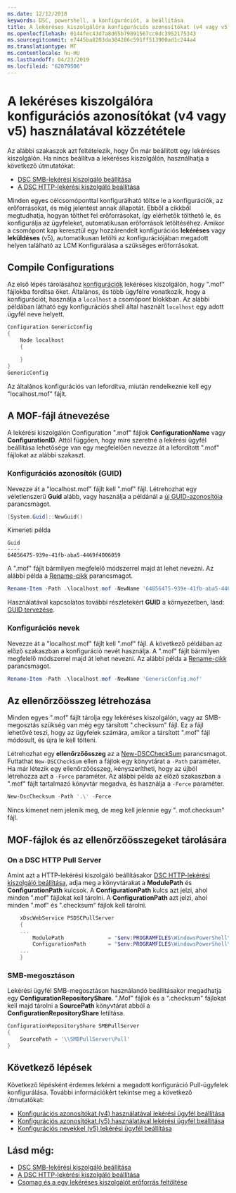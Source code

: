 ```yaml
---
ms.date: 12/12/2018
keywords: DSC, powershell, a konfigurációt, a beállítása
title: A lekéréses kiszolgálóra konfigurációs azonosítókat (v4 vagy v5) használatával közzététele
ms.openlocfilehash: 0144fec43d7a8d65b79891567cc0dc3952175343
ms.sourcegitcommit: e7445ba8203da304286c591ff513900ad1c244a4
ms.translationtype: MT
ms.contentlocale: hu-HU
ms.lasthandoff: 04/23/2019
ms.locfileid: "62079506"
---
```

# <a name="publish-to-a-pull-server-using-configuration-ids-v4v5"></a>A lekéréses kiszolgálóra konfigurációs azonosítókat (v4 vagy v5) használatával közzététele

Az alábbi szakaszok azt feltételezik, hogy Ön már beállított egy lekéréses kiszolgálón. Ha nincs beállítva a lekéréses kiszolgálón, használhatja a következő útmutatókat:

- [DSC SMB-lekérési kiszolgáló beállítása](pullServerSmb.md)
- [A DSC HTTP-lekérési kiszolgáló beállítása](pullServer.md)

Minden egyes célcsomóponttal konfigurálható töltse le a konfigurációk, az erőforrásokat, és még jelentést annak állapotát. Ebből a cikkből megtudhatja, hogyan tölthet fel erőforrásokat, így elérhetők tölthető le, és konfigurálja az ügyfeleket, automatikusan erőforrások letöltéséhez. Amikor a csomópont kap keresztül egy hozzárendelt konfigurációs **lekéréses** vagy **leküldéses** (v5), automatikusan letölti az konfigurációjában megadott helyen található az LCM Konfigurálása a szükséges erőforrásokat.

## <a name="compile-configurations"></a>Compile Configurations

Az első lépés tárolásához [konfigurációk](../configurations/configurations.md) lekéréses kiszolgálón, hogy ".mof" fájlokba fordítsa őket. Általános, és több ügyfélre vonatkozik, hogy a konfigurációt, használja a `localhost` a csomópont blokkban. Az alábbi példában látható egy konfigurációs shell által használt `localhost` egy adott ügyfél neve helyett.

```powershell
Configuration GenericConfig
{
    Node localhost
    {

    }
}
GenericConfig
```

Az általános konfigurációs van lefordítva, miután rendelkeznie kell egy "localhost.mof" fájlt.

## <a name="renaming-the-mof-file"></a>A MOF-fájl átnevezése

A lekérési kiszolgálón Configuration ".mof" fájlok **ConfigurationName** vagy **ConfigurationID**. Attól függően, hogy mire szeretné a lekérési ügyfél beállítása lehetősége van egy megfelelően nevezze át a lefordított ".mof" fájlokat az alábbi szakaszt.

### <a name="configuration-ids-guid"></a>Konfigurációs azonosítók (GUID)

Nevezze át a "localhost.mof" fájlt kell "<GUID>.mof" fájl. Létrehozhat egy véletlenszerű **Guid** alább, vagy használja a példánál a [új GUID-azonosítója](/powershell/module/microsoft.powershell.utility/new-guid) parancsmagot.

```powershell
[System.Guid]::NewGuid()
```

Kimeneti példa

```output
Guid
----
64856475-939e-41fb-aba5-4469f4006059
```

A ".mof" fájlt bármilyen megfelelő módszerrel majd át lehet nevezni. Az alábbi példa a [Rename-cikk](/powershell/module/microsoft.powershell.management/rename-item) parancsmagot.

```powershell
Rename-Item -Path .\localhost.mof -NewName '64856475-939e-41fb-aba5-4469f4006059.mof'
```

Használatával kapcsolatos további részletekért **GUID** a környezetben, lásd: [GUID tervezése](/powershell/dsc/secureserver#guids).

### <a name="configuration-names"></a>Konfigurációs nevek

Nevezze át a "localhost.mof" fájlt kell "<Configuration Name>.mof" fájl. A következő példában az előző szakaszban a konfiguráció nevét használja. A ".mof" fájlt bármilyen megfelelő módszerrel majd át lehet nevezni. Az alábbi példa a [Rename-cikk](/powershell/module/microsoft.powershell.management/rename-item) parancsmagot.

```powershell
Rename-Item -Path .\localhost.mof -NewName 'GenericConfig.mof'
```

## <a name="create-the-checksum"></a>Az ellenőrzőösszeg létrehozása

Minden egyes ".mof" fájlt tárolja egy lekéréses kiszolgálón, vagy az SMB-megosztás szükség van még egy társított ".checksum" fájl. Ez a fájl lehetővé teszi, hogy az ügyfelek számára, amikor a társított ".mof" fájl módosult, és újra le kell tölteni.

Létrehozhat egy **ellenőrzőösszeg** az a [New-DSCCheckSum](/powershell/module/psdesiredstateconfiguration/new-dscchecksum) parancsmagot. Futtathat `New-DSCCheckSum` ellen a fájlok egy könyvtárat a `-Path` paraméter. Ha már létezik egy ellenőrzőösszeg, kényszerítheti, hogy az újból létrehozza azt a `-Force` paraméter. Az alábbi példa az előző szakaszban a ".mof" fájlt tartalmazó könyvtár megadva, és használja a `-Force` paraméter.

```powershell
New-DscChecksum -Path '.\' -Force
```

Nincs kimenet nem jelenik meg, de meg kell jelennie egy "<GUID or Configuration Name>. mof.checksum" fájl.

## <a name="where-to-store-mof-files-and-checksums"></a>MOF-fájlok és az ellenőrzőösszegeket tárolására

### <a name="on-a-dsc-http-pull-server"></a>On a DSC HTTP Pull Server

Amint azt a HTTP-lekérési kiszolgáló beállításakor [DSC HTTP-lekérési kiszolgáló beállítása](pullServer.md), adja meg a könyvtárakat a **ModulePath** és **ConfigurationPath** kulcsok. A **ConfigurationPath** kulcs azt jelzi, ahol minden ".mof" fájlokat kell tárolni. A **ConfigurationPath** azt jelzi, ahol minden ".mof" és ".checksum" fájlok kell tárolni.

```powershell
    xDscWebService PSDSCPullServer
    {
    ...
        ModulePath              = "$env:PROGRAMFILES\WindowsPowerShell\DscService\Modules"
        ConfigurationPath       = "$env:PROGRAMFILES\WindowsPowerShell\DscService\Configuration"
    ...
    }

```

### <a name="on-an-smb-share"></a>SMB-megosztáson

Lekérési ügyfél SMB-megosztáson használandó beállításakor megadhatja egy **ConfigurationRepositoryShare**. ".Mof" fájlok és a ".checksum" fájlokat kell majd tárolni a **SourcePath** könyvtárat abból a **ConfigurationRepositoryShare** letiltása.

```powershell
ConfigurationRepositoryShare SMBPullServer
{
    SourcePath = '\\SMBPullServer\Pull'
}
```

## <a name="next-steps"></a>Következő lépések

Következő lépésként érdemes lekérni a megadott konfiguráció Pull-ügyfelek konfigurálása. További információkért tekintse meg a következő útmutatókat:

- [Konfigurációs azonosítókat (v4) használatával lekérési ügyfél beállítása](pullClientConfigId4.md)
- [Konfigurációs azonosítókat (v5) használatával lekérési ügyfél beállítása](pullClientConfigId.md)
- [Konfigurációs nevekkel (v5) lekérési ügyfél beállítása](pullClientConfigNames.md)

## <a name="see-also"></a>Lásd még:

- [DSC SMB-lekérési kiszolgáló beállítása](pullServerSmb.md)
- [A DSC HTTP-lekérési kiszolgáló beállítása](pullServer.md)
- [Csomag és a egy lekéréses kiszolgálót erőforrás feltöltése](package-upload-resources.md)
